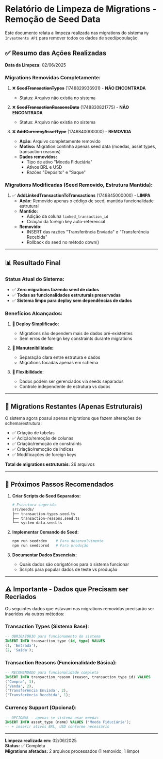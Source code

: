 # Relatório de Limpeza de Migrations - Remoção de Seed Data

Este documento relata a limpeza realizada nas migrations do sistema `My Investments API` para remover todos os dados de seed/população.

## ✅ Resumo das Ações Realizadas

**Data da Limpeza:** 02/06/2025

### Migrations Removidas Completamente:

1. ❌ **~~SeedTransactionTypes~~** (1748829936931) - **NÃO ENCONTRADA**
   - Status: Arquivo não existia no sistema

2. ❌ **~~SeedTransactionReasonsData~~** (1748830821775) - **NÃO ENCONTRADA**
   - Status: Arquivo não existia no sistema

3. ❌ **~~AddCurrencyAssetType~~** (1748840000000) - **REMOVIDA**
   - **Ação:** Arquivo completamente removido
   - **Motivo:** Migration continha apenas seed data (moedas, asset types, transaction reasons)
   - **Dados removidos:** 
     - Tipo de ativo "Moeda Fiduciária"
     - Ativos BRL e USD
     - Razões "Depósito" e "Saque"

### Migrations Modificadas (Seed Removido, Estrutura Mantida):

1. ✅ **AddLinkedTransactionToTransactions** (1748845000000) - **LIMPA**
   - **Ação:** Removido apenas o código de seed, mantida funcionalidade estrutural
   - **Mantido:**
     - Adição da coluna `linked_transaction_id`
     - Criação da foreign key auto-referencial
   - **Removido:**
     - INSERT das razões "Transferência Enviada" e "Transferência Recebida"
     - Rollback do seed no método down()

---

## 📊 Resultado Final

### Status Atual do Sistema:
- ✅ **Zero migrations fazendo seed de dados**
- ✅ **Todas as funcionalidades estruturais preservadas**
- ✅ **Sistema limpo para deploy sem dependências de dados**

### Benefícios Alcançados:

1. **🚀 Deploy Simplificado:**
   - Migrations não dependem mais de dados pré-existentes
   - Sem erros de foreign key constraints durante migrations

2. **🔧 Manutenibilidade:**
   - Separação clara entre estrutura e dados
   - Migrations focadas apenas em schema

3. **🎯 Flexibilidade:**
   - Dados podem ser gerenciados via seeds separados
   - Controle independente de estrutura vs dados

---

## 📝 Migrations Restantes (Apenas Estruturais)

O sistema agora possui apenas migrations que fazem alterações de schema/estrutura:

- ✅ Criação de tabelas
- ✅ Adição/remoção de colunas  
- ✅ Criação/remoção de constraints
- ✅ Criação/remoção de índices
- ✅ Modificações de foreign keys

**Total de migrations estruturais:** 26 arquivos

---

## 🎯 Próximos Passos Recomendados

1. **Criar Scripts de Seed Separados:**
   ```bash
   # Estrutura sugerida
   src/seeds/
   ├── transaction-types.seed.ts
   ├── transaction-reasons.seed.ts
   └── system-data.seed.ts
   ```

2. **Implementar Comando de Seed:**
   ```bash
   npm run seed:dev    # Para desenvolvimento
   npm run seed:prod   # Para produção
   ```

3. **Documentar Dados Essenciais:**
   - Quais dados são obrigatórios para o sistema funcionar
   - Scripts para popular dados de teste vs produção

---

## ⚠️ Importante - Dados que Precisam ser Recriados

Os seguintes dados que estavam nas migrations removidas precisarão ser inseridos via outros métodos:

### Transaction Types (Sistema Base):
```sql
-- OBRIGATÓRIO para funcionamento do sistema
INSERT INTO transaction_type (id, type) VALUES 
(1, 'Entrada'),
(2, 'Saída');
```

### Transaction Reasons (Funcionalidade Básica):
```sql
-- RECOMENDADO para funcionalidade completa
INSERT INTO transaction_reason (reason, transaction_type_id) VALUES
('Compra', 1),
('Venda', 2),
('Transferência Enviada', 2),
('Transferência Recebida', 1);
```

### Currency Support (Opcional):
```sql
-- OPCIONAL - apenas se sistema usar moedas
INSERT INTO asset_type (name) VALUES ('Moeda Fiduciária');
-- + inserir ativos BRL, USD conforme necessário
```

---

**Limpeza realizada em:** 02/06/2025  
**Status:** ✅ Completa  
**Migrations afetadas:** 2 arquivos processados (1 removido, 1 limpo)
